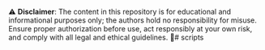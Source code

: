 ⚠️ **Disclaimer**: The content in this repository is for educational and informational purposes only; the authors hold no responsibility for misuse. Ensure proper authorization before use, act responsibly at your own risk, and comply with all legal and ethical guidelines. 🚀# scripts
